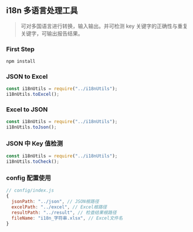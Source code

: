 ## i18n 多语言处理工具

> 可对多国语言进行转换，输入输出。并可检测 key 关键字的正确性与重复关键字，可输出报告结果。

### First Step
```sh
npm install
```

### JSON to Excel
```js
const i18nUtils = require("../i18nUtils");
i18nUtils.toExcel();
```


### Excel to JSON
```js
const i18nUtils = require("../i18nUtils");
i18nUtils.toJson();
```


### JSON 中 Key 值检测
```js
const i18nUtils = require("../i18nUtils");
i18nUtils.toCheck();
```


### config 配置使用
```js
// config/index.js
{
  jsonPath: "../json", // JSON根路径
  excelPath: "../excel", // Excel根路径
  resultPath: "../result", // 检查结果根路径
  fileName: "i18n_字符串.xlsx", // Excel文件名
}
```
